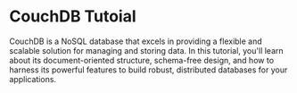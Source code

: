 # CouchDB Tutoial
CouchDB is a NoSQL database that excels in providing a flexible and scalable solution for managing and storing data. In this tutorial, you'll learn about its document-oriented structure, schema-free design, and how to harness its powerful features to build robust, distributed databases for your applications.

